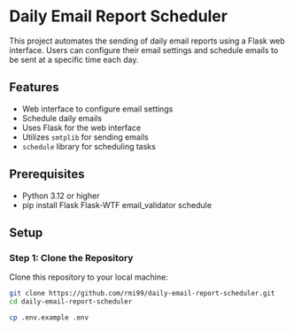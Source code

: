 # Daily Email Report Scheduler

This project automates the sending of daily email reports using a Flask web interface. Users can configure their email settings and schedule emails to be sent at a specific time each day.

## Features

- Web interface to configure email settings
- Schedule daily emails
- Uses Flask for the web interface
- Utilizes `smtplib` for sending emails
- `schedule` library for scheduling tasks

## Prerequisites

- Python 3.12 or higher
- pip install Flask Flask-WTF email_validator schedule


## Setup

### Step 1: Clone the Repository

Clone this repository to your local machine:

```bash
git clone https://github.com/rmi99/daily-email-report-scheduler.git
cd daily-email-report-scheduler

cp .env.example .env


